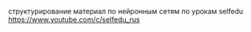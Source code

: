 
структурирование материал по нейронным сетям по урокам selfedu https://www.youtube.com/c/selfedu_rus
